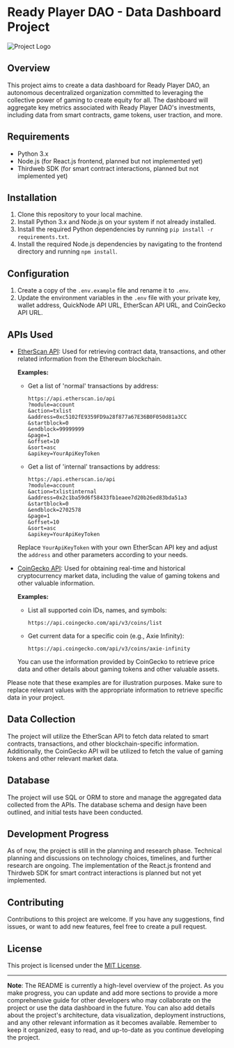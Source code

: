 # Ready Player DAO - Data Dashboard Project

![Project Logo](https://example.com/project_logo.png)

## Overview

This project aims to create a data dashboard for Ready Player DAO, an autonomous decentralized organization committed to leveraging the collective power of gaming to create equity for all. The dashboard will aggregate key metrics associated with Ready Player DAO's investments, including data from smart contracts, game tokens, user traction, and more.

## Requirements

- Python 3.x
- Node.js (for React.js frontend, planned but not implemented yet)
- Thirdweb SDK (for smart contract interactions, planned but not implemented yet)

## Installation

1. Clone this repository to your local machine.
2. Install Python 3.x and Node.js on your system if not already installed.
3. Install the required Python dependencies by running `pip install -r requirements.txt`.
4. Install the required Node.js dependencies by navigating to the frontend directory and running `npm install`.

## Configuration

1. Create a copy of the `.env.example` file and rename it to `.env`.
2. Update the environment variables in the `.env` file with your private key, wallet address, QuickNode API URL, EtherScan API URL, and CoinGecko API URL.

## APIs Used

- [EtherScan API](https://docs.etherscan.io/api-endpoints/accounts): Used for retrieving contract data, transactions, and other related information from the Ethereum blockchain.

  **Examples:**

  - Get a list of 'normal' transactions by address:

    ```
    https://api.etherscan.io/api
    ?module=account
    &action=txlist
    &address=0xc5102fE9359FD9a28f877a67E36B0F050d81a3CC
    &startblock=0
    &endblock=99999999
    &page=1
    &offset=10
    &sort=asc
    &apikey=YourApiKeyToken
    ```

  - Get a list of 'internal' transactions by address:
    ```
    https://api.etherscan.io/api
    ?module=account
    &action=txlistinternal
    &address=0x2c1ba59d6f58433fb1eaee7d20b26ed83bda51a3
    &startblock=0
    &endblock=2702578
    &page=1
    &offset=10
    &sort=asc
    &apikey=YourApiKeyToken
    ```

  Replace `YourApiKeyToken` with your own EtherScan API key and adjust the `address` and other parameters according to your needs.

- [CoinGecko API](https://www.coingecko.com/en/api/documentation): Used for obtaining real-time and historical cryptocurrency market data, including the value of gaming tokens and other valuable information.

  **Examples:**

  - List all supported coin IDs, names, and symbols:
    ```
    https://api.coingecko.com/api/v3/coins/list
    ```
  - Get current data for a specific coin (e.g., Axie Infinity):
    ```
    https://api.coingecko.com/api/v3/coins/axie-infinity
    ```

  You can use the information provided by CoinGecko to retrieve price data and other details about gaming tokens and other valuable assets.

Please note that these examples are for illustration purposes. Make sure to replace relevant values with the appropriate information to retrieve specific data in your project.

## Data Collection

The project will utilize the EtherScan API to fetch data related to smart contracts, transactions, and other blockchain-specific information. Additionally, the CoinGecko API will be utilized to fetch the value of gaming tokens and other relevant market data.

## Database

The project will use SQL or ORM to store and manage the aggregated data collected from the APIs. The database schema and design have been outlined, and initial tests have been conducted.

## Development Progress

As of now, the project is still in the planning and research phase. Technical planning and discussions on technology choices, timelines, and further research are ongoing. The implementation of the React.js frontend and Thirdweb SDK for smart contract interactions is planned but not yet implemented.

## Contributing

Contributions to this project are welcome. If you have any suggestions, find issues, or want to add new features, feel free to create a pull request.

## License

This project is licensed under the [MIT License](https://opensource.org/licenses/MIT).

---

**Note**: The README is currently a high-level overview of the project. As you make progress, you can update and add more sections to provide a more comprehensive guide for other developers who may collaborate on the project or use the data dashboard in the future. You can also add details about the project's architecture, data visualization, deployment instructions, and any other relevant information as it becomes available. Remember to keep it organized, easy to read, and up-to-date as you continue developing the project.
